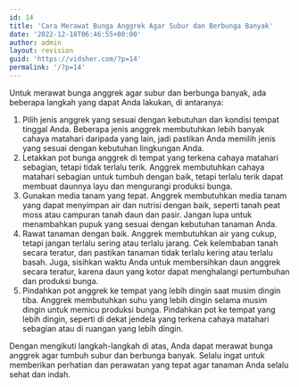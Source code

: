 ```yaml
---
id: 14
title: 'Cara Merawat Bunga Anggrek Agar Subur dan Berbunga Banyak'
date: '2022-12-18T06:46:55+00:00'
author: admin
layout: revision
guid: 'https://vidsher.com/?p=14'
permalink: '/?p=14'
---
```


Untuk merawat bunga anggrek agar subur dan berbunga banyak, ada beberapa langkah yang dapat Anda lakukan, di antaranya:

1. Pilih jenis anggrek yang sesuai dengan kebutuhan dan kondisi tempat tinggal Anda. Beberapa jenis anggrek membutuhkan lebih banyak cahaya matahari daripada yang lain, jadi pastikan Anda memilih jenis yang sesuai dengan kebutuhan lingkungan Anda.
2. Letakkan pot bunga anggrek di tempat yang terkena cahaya matahari sebagian, tetapi tidak terlalu terik. Anggrek membutuhkan cahaya matahari sebagian untuk tumbuh dengan baik, tetapi terlalu terik dapat membuat daunnya layu dan mengurangi produksi bunga.
3. Gunakan media tanam yang tepat. Anggrek membutuhkan media tanam yang dapat menyimpan air dan nutrisi dengan baik, seperti tanah peat moss atau campuran tanah daun dan pasir. Jangan lupa untuk menambahkan pupuk yang sesuai dengan kebutuhan tanaman Anda.
4. Rawat tanaman dengan baik. Anggrek membutuhkan air yang cukup, tetapi jangan terlalu sering atau terlalu jarang. Cek kelembaban tanah secara teratur, dan pastikan tanaman tidak terlalu kering atau terlalu basah. Juga, sisihkan waktu Anda untuk membersihkan daun anggrek secara teratur, karena daun yang kotor dapat menghalangi pertumbuhan dan produksi bunga.
5. Pindahkan pot anggrek ke tempat yang lebih dingin saat musim dingin tiba. Anggrek membutuhkan suhu yang lebih dingin selama musim dingin untuk memicu produksi bunga. Pindahkan pot ke tempat yang lebih dingin, seperti di dekat jendela yang terkena cahaya matahari sebagian atau di ruangan yang lebih dingin.

Dengan mengikuti langkah-langkah di atas, Anda dapat merawat bunga anggrek agar tumbuh subur dan berbunga banyak. Selalu ingat untuk memberikan perhatian dan perawatan yang tepat agar tanaman Anda selalu sehat dan indah.